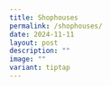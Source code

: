```yaml
---
title: Shophouses
permalink: /shophouses/
date: 2024-11-11
layout: post
description: ""
image: ""
variant: tiptap
---
```

